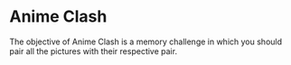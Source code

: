 # Anime Clash
The objective of Anime Clash is a memory challenge in which you should pair all the pictures with their respective pair. 
